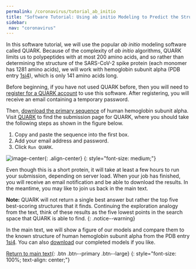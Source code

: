 ```yaml
---
permalink: /coronavirus/tutorial_ab_initio
title: "Software Tutorial: Using ab initio Modeling to Predict the Structure of Hemoglobin Subunit Alpha"
sidebar:
 nav: "coronavirus"
---
```


In this software tutorial, we will use the popular *ab initio* modeling software called QUARK. Because of the complexity of *ab initio* algorithms, QUARK limits us to polypeptides with at most 200 amino acids, and so rather than determining the structure of the SARS-CoV-2 spike protein (each monomer has 1281 amino acids), we will work with hemoglobin subunit alpha (PDB entry [1si4](https://www.rcsb.org/structure/1sI4)), which is only 141 amino acids long.

Before beginning, if you have not used QUARK before, then you will need to <a href="https://zhanglab.ccmb.med.umich.edu/QUARK2/registration/" target="_blank">register for a QUARK account</a> to use this software. After registering, you will receive an email containing a temporary password.

Then, [download the primary sequence](../_pages/coronavirus/files/Human_Hemoglobin_subunit_alpha_Seq.txt) of human hemoglobin subunit alpha. Visit <a href="https://zhanglab.ccmb.med.umich.edu/QUARK2/" target="_blank">QUARK</a> to find the submission page for QUARK, where you should take the following steps as shown in the figure below.

1. Copy and paste the sequence into the first box.
2. Add your email address and password.
3. Click `Run QUARK`.

![image-center](../assets/images/QuarkTutorial.png){: .align-center}
{: style="font-size: medium;"}

Even though this is a short protein, it will take at least a few hours to run your submission, depending on server load. When your job has finished, you will receive an email notification and be able to download the results. In the meantime, you may like to join us back in the main text.

**Note:** QUARK will not return a single best answer but rather the top five best-scoring structures that it finds. Continuing the exploration analogy from the text, think of these results as the five lowest points in the search space that QUARK is able to find.
{: .notice--warning}

In the main text, we will show a figure of our models and compare them to the known structure of human hemoglobin subunit alpha from the PDB entry <a href="https://www.rcsb.org/structure/1sI4" target="_blank">1si4</a>. You can also <a href="../_pages/coronavirus/files/QUARK_Hemoglobin.tar.bz2" download>download</a> our completed models if you like.

[Return to main text](ab_initio#toward-a-faster-approach-for-protein-structure-prediction){: .btn .btn--primary .btn--large}
{: style="font-size: 100%; text-align: center;"}
